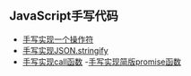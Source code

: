 ## JavaScript手写代码
- [手写实现一个操作符 ](https://github.com/navigatorOpera/javascript_code_handwritten/blob/master/src/simulate-new.js)
- [手写实现JSON.stringify](https://github.com/navigatorOpera/javascript_code_handwritten/blob/master/src/simulate-stringify.js)
- [手写实现call函数](https://github.com/navigatorOpera/javascript_code_handwritten/blob/master/src/simulate-call.js)
-[手写实现简版promise函数](https://github.com/navigatorOpera/javascript_code_handwritten/blob/master/src/simulate-promise.js)
